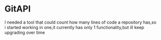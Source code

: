 # GitAPI
I needed a tool that could count how many lines of code a repository has,so i started working in one,it currently has only 1 functionality,but ill keep upgrading over time
